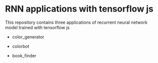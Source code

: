 # RNN applications with tensorflow js
This repository contains three applications of recurrent neural network model trained with tensorflow js

* color_generator

* colorbot

* book_finder
